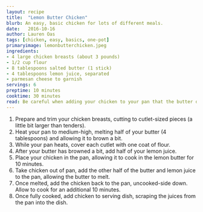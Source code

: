 ```yaml
---
layout: recipe
title:  "Lemon Butter Chicken"
blurb: An easy, basic chicken for lots of different meals. 
date:   2016-10-16
author: Lauren Oas
tags: [chicken, easy, basics, one-pot]
primaryimage: lemonbutterchicken.jpeg
ingredients: 
- 4 large chicken breasts (about 3 pounds)
- 1/2 cup flour
- 8 tablespoons salted butter (1 stick)
- 4 tablespoons lemon juice, separated
- parmesan cheese to garnish
servings: 6
preptime: 10 minutes
cooktime: 30 minutes
read: Be careful when adding your chicken to your pan that the butter doesn't splatter-it burns! I usually serve this with pasta and a starchy vegetable, like brussels sprouts.
---
```

1. Prepare and trim your chicken breasts, cutting to cutlet-sized pieces (a little bit larger than tenders).
2. Heat your pan to medium-high, melting half of your butter (4 tablespoons) and allowing it to brown a bit. 
3. While your pan heats, cover each cutlet with one coat of flour.
4. After your butter has browned a bit, add half of your lemon juice. 
5. Place your chicken in the pan, allowing it to cook in the lemon butter for 10 minutes. 
6. Take chicken out of pan, add the other half of the butter and lemon juice to the pan, allowing the butter to melt. 
7. Once melted, add the chicken back to the pan, uncooked-side down. Allow to cook for an additional 10 minutes.
8. Once fully cooked, add chicken to serving dish, scraping the juices from the pan into the dish.    